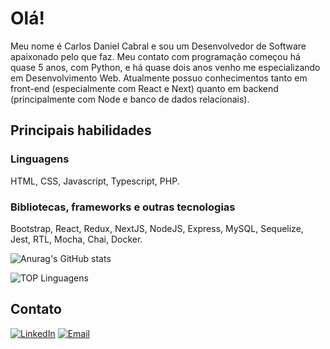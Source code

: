 # Olá!

  Meu nome é Carlos Daniel Cabral e sou um Desenvolvedor de Software apaixonado pelo que faz. Meu contato com programação começou há quase 5 anos, com Python, e há quase dois anos venho me especializando em Desenvolvimento Web. Atualmente possuo conhecimentos tanto em front-end (especialmente com React e Next) quanto em backend (principalmente com Node e banco de dados relacionais).


## Principais habilidades

### Linguagens

HTML, CSS, Javascript, Typescript, PHP.

### Bibliotecas, frameworks e outras tecnologias

Bootstrap, React, Redux, NextJS, NodeJS, Express, MySQL, Sequelize, Jest, RTL, Mocha, Chai, Docker.

![Anurag's GitHub stats](https://github-readme-stats.vercel.app/api?username=carlosdanielcabral&show_icons=true)

![TOP Linguagens](https://github-readme-stats.vercel.app/api/top-langs/?username=carlosdanielcabral&layout=compact)

## Contato

[<img alt="LinkedIn" src="https://img.shields.io/badge/LinkedIn-0077B5?style=for-the-badge&logo=linkedin&logoColor=white" />](https://www.linkedin.com/in/carlos-daniel-cabral/) [<img alt="Email" src="https://img.shields.io/badge/Gmail-D14836?style=for-the-badge&logo=gmail&logoColor=white" />](https://mailto:dev.carlosdaniel@gmail.com)
